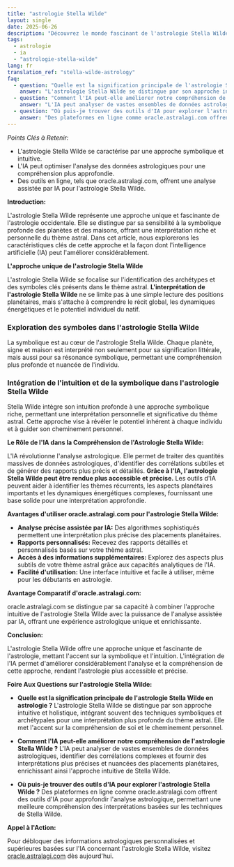 ```yaml
---
title: "astrologie Stella Wilde"
layout: single
date: 2025-06-26
description: "Découvrez le monde fascinant de l'astrologie Stella Wilde.  Cet article explore les techniques uniques de Stella Wilde, comment l'IA peut enrichir son approche, et les avantages d'utiliser des outils avancés pour une meilleure compréhension de votre thème astral.  Apprenez-en plus sur l'astrologie Stella Wilde."
tags:
  - astrologie
  - ia
  - "astrologie-stella-wilde"
lang: fr
translation_ref: "stella-wilde-astrology"
faq:
  - question: "Quelle est la signification principale de l'astrologie Stella Wilde en astrologie ?"
    answer: "L'astrologie Stella Wilde se distingue par son approche intuitive et holistique, intégrant souvent des techniques symboliques et archétypales pour une interprétation plus profonde du thème astral.  Elle met l'accent sur la compréhension de soi et le cheminement personnel."
  - question: "Comment l'IA peut-elle améliorer notre compréhension de l'astrologie Stella Wilde ?"
    answer: "L'IA peut analyser de vastes ensembles de données astrologiques, identifier des corrélations complexes et fournir des interprétations plus précises et nuancées des placements planétaires, enrichissant ainsi l'approche intuitive de Stella Wilde."
  - question: "Où puis-je trouver des outils d'IA pour explorer l'astrologie Stella Wilde ?"
    answer: "Des plateformes en ligne comme oracle.astralagi.com offrent des outils d'IA pour approfondir l'analyse astrologique, permettant une meilleure compréhension des interprétations basées sur les techniques de Stella Wilde."
---
```


*Points Clés à Retenir:*

* L'astrologie Stella Wilde se caractérise par une approche symbolique et intuitive.
* L'IA peut optimiser l'analyse des données astrologiques pour une compréhension plus approfondie.
* Des outils en ligne, tels que oracle.astralagi.com, offrent une analyse assistée par IA pour l'astrologie Stella Wilde.


**Introduction:**

L'astrologie Stella Wilde représente une approche unique et fascinante de l'astrologie occidentale.  Elle se distingue par sa sensibilité à la symbolique profonde des planètes et des maisons, offrant une interprétation riche et personnelle du thème astral.  Dans cet article, nous explorerons les caractéristiques clés de cette approche et la façon dont l'intelligence artificielle (IA) peut l'améliorer considérablement.


**L'approche unique de l'astrologie Stella Wilde**

L'astrologie Stella Wilde se focalise sur l'identification des archétypes et des symboles clés présents dans le thème astral.  **L'interprétation de l'astrologie Stella Wilde** ne se limite pas à une simple lecture des positions planétaires, mais s'attache à comprendre le récit global, les dynamiques énergétiques et le potentiel individuel du natif.

###  Exploration des symboles dans l'astrologie Stella Wilde

La symbolique est au cœur de l'astrologie Stella Wilde. Chaque planète, signe et maison est interprété non seulement pour sa signification littérale, mais aussi pour sa résonance symbolique, permettant une compréhension plus profonde et nuancée de l'individu.

###  Intégration de l'intuition et de la symbolique dans l'astrologie Stella Wilde

Stella Wilde intègre  son intuition profonde à une approche symbolique riche, permettant une interprétation personnelle et significative du thème astral.  Cette approche vise à révéler le potentiel inhérent à chaque individu et à guider son cheminement personnel.


**Le Rôle de l'IA dans la Compréhension de l'Astrologie Stella Wilde:**

L'IA révolutionne l'analyse astrologique.  Elle permet de traiter des quantités massives de données astrologiques, d'identifier des corrélations subtiles et de générer des rapports plus précis et détaillés.  **Grâce à l'IA, l'astrologie Stella Wilde peut être rendue plus accessible et précise.**  Les outils d'IA peuvent aider à identifier les thèmes récurrents, les aspects planétaires importants et les dynamiques énergétiques complexes, fournissant une base solide pour une interprétation approfondie.

**Avantages d'utiliser oracle.astralagi.com pour l'astrologie Stella Wilde:**

* **Analyse précise assistée par IA:**  Des algorithmes sophistiqués permettent une interprétation plus précise des placements planétaires.
* **Rapports personnalisés:**  Recevez des rapports détaillés et personnalisés basés sur votre thème astral.
* **Accès à des informations supplémentaires:**  Explorez des aspects plus subtils de votre thème astral grâce aux capacités analytiques de l'IA.
* **Facilité d'utilisation:**  Une interface intuitive et facile à utiliser, même pour les débutants en astrologie.

**Avantage Comparatif d'oracle.astralagi.com:**

oracle.astralagi.com se distingue par sa capacité à combiner l'approche intuitive de l'astrologie Stella Wilde avec la puissance de l'analyse assistée par IA, offrant une expérience astrologique unique et enrichissante.


**Conclusion:**

L'astrologie Stella Wilde offre une approche unique et fascinante de l'astrologie, mettant l'accent sur la symbolique et l'intuition.  L'intégration de l'IA permet d'améliorer considérablement l'analyse et la compréhension de cette approche, rendant l'astrologie plus accessible et précise.


**Foire Aux Questions sur l'astrologie Stella Wilde:**

* **Quelle est la signification principale de l'astrologie Stella Wilde en astrologie ?** L'astrologie Stella Wilde se distingue par son approche intuitive et holistique, intégrant souvent des techniques symboliques et archétypales pour une interprétation plus profonde du thème astral.  Elle met l'accent sur la compréhension de soi et le cheminement personnel.

* **Comment l'IA peut-elle améliorer notre compréhension de l'astrologie Stella Wilde ?** L'IA peut analyser de vastes ensembles de données astrologiques, identifier des corrélations complexes et fournir des interprétations plus précises et nuancées des placements planétaires, enrichissant ainsi l'approche intuitive de Stella Wilde.

* **Où puis-je trouver des outils d'IA pour explorer l'astrologie Stella Wilde ?** Des plateformes en ligne comme oracle.astralagi.com offrent des outils d'IA pour approfondir l'analyse astrologique, permettant une meilleure compréhension des interprétations basées sur les techniques de Stella Wilde.

**Appel à l'Action:**

Pour débloquer des informations astrologiques personnalisées et supérieures basées sur l'IA concernant l'astrologie Stella Wilde, visitez [oracle.astralagi.com](https://oracle.astralagi.com) dès aujourd'hui.